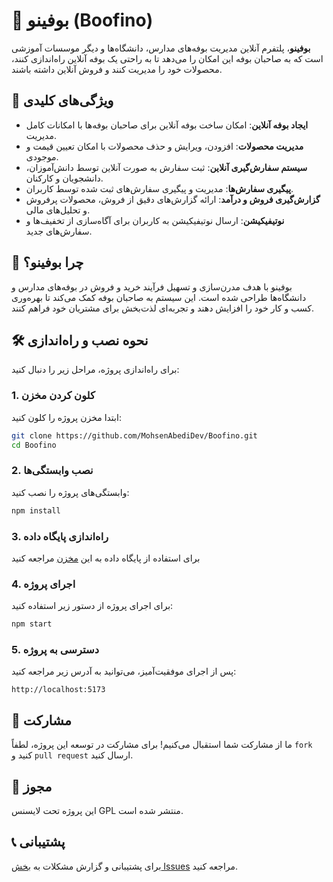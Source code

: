 
# 🍔 **بوفینو (Boofino)**

**بوفینو**، پلتفرم آنلاین مدیریت بوفه‌های مدارس، دانشگاه‌ها و دیگر موسسات آموزشی است که به صاحبان بوفه این امکان را می‌دهد تا به راحتی یک بوفه آنلاین راه‌اندازی کنند، محصولات خود را مدیریت کنند و فروش آنلاین داشته باشند.

## 🚀 **ویژگی‌های کلیدی**

- **ایجاد بوفه آنلاین**: امکان ساخت بوفه آنلاین برای صاحبان بوفه‌ها با امکانات کامل مدیریت.
- **مدیریت محصولات**: افزودن، ویرایش و حذف محصولات با امکان تعیین قیمت و موجودی.
- **سیستم سفارش‌گیری آنلاین**: ثبت سفارش به صورت آنلاین توسط دانش‌آموزان، دانشجویان و کارکنان.
- **پیگیری سفارش‌ها**: مدیریت و پیگیری سفارش‌های ثبت شده توسط کاربران.
- **گزارش‌گیری فروش و درآمد**: ارائه گزارش‌های دقیق از فروش، محصولات پرفروش و تحلیل‌های مالی.
- **نوتیفیکیشن**: ارسال نوتیفیکیشن به کاربران برای آگاه‌سازی از تخفیف‌ها و سفارش‌های جدید.

## 🎯 **چرا بوفینو؟**

بوفینو با هدف مدرن‌سازی و تسهیل فرآیند خرید و فروش در بوفه‌های مدارس و دانشگاه‌ها طراحی شده است. این سیستم به صاحبان بوفه کمک می‌کند تا بهره‌وری کسب و کار خود را افزایش دهند و تجربه‌ای لذت‌بخش برای مشتریان خود فراهم کنند.

## 🛠️ **نحوه نصب و راه‌اندازی**

برای راه‌اندازی پروژه، مراحل زیر را دنبال کنید:

### 1. **کلون کردن مخزن**

ابتدا مخزن پروژه را کلون کنید:

```bash
git clone https://github.com/MohsenAbediDev/Boofino.git
cd Boofino
```

### 2. **نصب وابستگی‌ها**

وابستگی‌های پروژه را نصب کنید:

```bash
npm install
```

### 3. **راه‌اندازی پایگاه داده**

برای استفاده از پایگاه داده به این [مخزن](https://github.com/MohsenAbediDev/Boofino-Server) مراجعه کنید

### 4. **اجرای پروژه**

برای اجرای پروژه از دستور زیر استفاده کنید:

```bash
npm start
```

### 5. **دسترسی به پروژه**

پس از اجرای موفقیت‌آمیز، می‌توانید به آدرس زیر مراجعه کنید:

```
http://localhost:5173
```

## 🤝 **مشارکت**

ما از مشارکت شما استقبال می‌کنیم! برای مشارکت در توسعه این پروژه، لطفاً `fork` کنید و `pull request` ارسال کنید.

## 📄 **مجوز**

این پروژه تحت لایسنس GPL منتشر شده است.

## 📞 **پشتیبانی**

برای پشتیبانی و گزارش مشکلات به [بخش Issues](https://github.com/MohsenAbediDev/Boofino/issues) مراجعه کنید.
